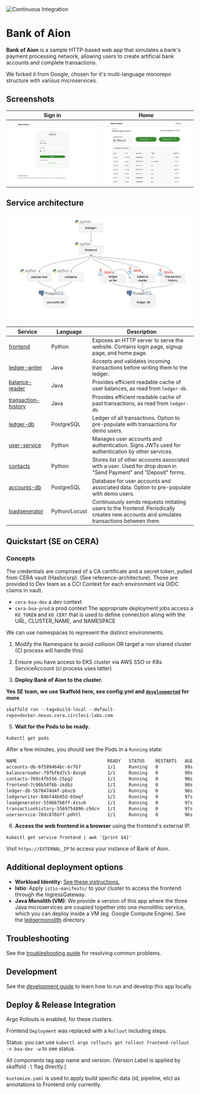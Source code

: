 ![Continuous Integration](https://github.com/GoogleCloudPlatform/bank-of-Aion/workflows/Continuous%20Integration%20-%20Main/Release/badge.svg)

# Bank of Aion

**Bank of Aion** is a sample HTTP-based web app that simulates a bank's payment processing network, allowing users to create artificial bank accounts and complete transactions.

We forked it from Google, chosen for it's multi-language monorepo structure with various microservices.


## Screenshots

| Sign in                                                                                                        | Home                                                                                                    |
| ----------------------------------------------------------------------------------------------------------------- | ------------------------------------------------------------------------------------------------------------------ |
| [![Login](./docs/login.png)](./docs/login.png) | [![User Transactions](./docs/transactions.png)](./docs/transactions.png) |


## Service architecture

![Architecture Diagram](./docs/architecture.png)

| Service                                          | Language      | Description                                                                                                                                  |
| ------------------------------------------------ | ------------- | -------------------------------------------------------------------------------------------------------------------------------------------- |
| [frontend](./src/frontend)                       | Python        | Exposes an HTTP server to serve the website. Contains login page, signup page, and home page.                                                |
| [ledger-writer](./src/ledgerwriter)              | Java          | Accepts and validates incoming transactions before writing them to the ledger.                                                               |
| [balance-reader](./src/balancereader)            | Java          | Provides efficient readable cache of user balances, as read from `ledger-db`.                                                                |
| [transaction-history](./src/transactionhistory)  | Java          | Provides efficient readable cache of past transactions, as read from `ledger-db`.                                                            |
| [ledger-db](./src/ledger-db)                     | PostgreSQL | Ledger of all transactions. Option to pre-populate with transactions for demo users.                                                         |
| [user-service](./src/userservice)                | Python        | Manages user accounts and authentication. Signs JWTs used for authentication by other services.                                              |
| [contacts](./src/contacts)                       | Python        | Stores list of other accounts associated with a user. Used for drop down in "Send Payment" and "Deposit" forms. |
| [accounts-db](./src/accounts-db)                 | PostgreSQL | Database for user accounts and associated data. Option to pre-populate with demo users.                                                      |
| [loadgenerator](./src/loadgenerator)             | Python/Locust | Continuously sends requests imitating users to the frontend. Periodically creates new accounts and simulates transactions between them.      |


## Quickstart (SE on CERA)


### Concepts
 The credentials are comprised of a CA certificate and a secret token, pulled from CERA vault (Hashicorp). (See reference-architecture).  Those are provided to Dev team as a CCI Context for each environment via OIDC claims in vault.
 - `cera-boa-dev` a dev context
 - `cera-boa-prod` a prod context
 The appropriate deployment jobs access a `K8_TOKEN` and `K8_CERT` that is used to define connection along with the URL, CLUSTER_NAME, and NAMESPACE

We can use namespaces to represent the distinct environments.





1. Modify the Namespace to avoid collision OR target a non shared cluster
(CI process will handle this)

2. Ensure you have access to EKS cluster via AWS SSO or K8s ServiceAccount (ci process uses latter)



4. **Deploy Bank of Aion to the cluster.**

**Yes SE team, we use Skaffold here, see config.yml and [`developmentmd`](docs/development.md) for more**

```
skaffold run --tag=build-local --default-repo=docker.nexus.cera.circleci-labs.com
```

5. **Wait for the Pods to be ready.**

```
kubectl get pods
```

After a few minutes, you should see the Pods in a `Running` state:

```
NAME                                  READY   STATUS    RESTARTS   AGE
accounts-db-6f589464bc-6r7b7          1/1     Running   0          99s
balancereader-797bf6d7c5-8xvp6        1/1     Running   0          99s
contacts-769c4fb556-25pg2             1/1     Running   0          98s
frontend-7c96b54f6b-zkdbz             1/1     Running   0          98s
ledger-db-5b78474d4f-p6xcb            1/1     Running   0          98s
ledgerwriter-84bf44b95d-65mqf         1/1     Running   0          97s
loadgenerator-559667b6ff-4zsvb        1/1     Running   0          97s
transactionhistory-5569754896-z94cn   1/1     Running   0          97s
userservice-78dc876bff-pdhtl          1/1     Running   0          96s
```

6. **Access the web frontend in a browser** using the frontend's external IP.

```
kubectl get service frontend | awk '{print $4}'
```

Visit `https://EXTERNAL_IP` to access your instance of Bank of Aion.

## Additional deployment options

- **Workload Identity**: [See these instructions.](./docs/workload-identity.md)
- **Istio**: Apply `istio-manifests/` to your cluster to access the frontend through the IngressGateway.
- **Java Monolith (VM)**: We provide a version of this app where the three Java microservices are coupled together into one monolithic service, which you can deploy inside a VM (eg. Google Compute Engine). See the [ledgermonolith](./src/ledgermonolith) directory.

## Troubleshooting

See the [troubleshooting guide](./docs/troubleshooting.md) for resolving common problems.

## Development

See the [development guide](./docs/development.md) to learn how to run and develop this app locally.


## Deploy & Release Integration

Argo Rollouts is enabled, for these clusters.

Frontend `Deployment` was replaced with a `Rollout` including steps.

Status: you can use `kubectl argo rollouts get rollout frontend-rollout -n boa-dev -w` to see status.

All components tag app name and version. (Version Label is applied by skaffold `-l` flag directly.)

`kustomize.yaml` is used to apply build specific data (id, pipeline, etc) as annotations to Frontend only currently.